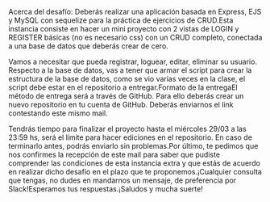 Acerca del desafío: Deberás realizar una aplicación basada en Express, EJS y MySQL con sequelize para la práctica de ejercicios de CRUD.Esta instancia consiste en hacer un mini proyecto con 2 vistas de LOGIN y REGISTER básicas (no es necesario css) con un CRUD completo, conectada a una base de datos que deberás crear de cero.

Vamos a necesitar que pueda registrar, loguear, editar, eliminar su usuario. Respecto a la base de datos, vas a tener que armar el script para crear la estructura de la base de datos, como se vio varias veces en la clase, el script debe estar en el repositorio a entregar.Formato de la entregaEl método de entrega será a través de GitHub. Para ello deberás crear un nuevo repositorio en tu cuenta de GitHub. Deberás enviarnos el link contestando este mismo mail.

Tendrás tiempo para finalizar el proyecto hasta el miércoles 29/03 a las 23:59 hs, será el límite para hacer ediciones en el repositorio. En caso de terminarlo antes, podrás enviarlo sin problemas.Por último, te pedimos que nos confirmes la recepción de este mail para saber que pudiste comprender las condiciones de esta instancia extra y que estás de acuerdo en realizar dicho desafío en el plazo que te proponemos.¡Cualquier consulta que tengas, no dudes en mandarnos un mensaje, de preferencia por Slack!Esperamos tus respuestas.¡Saludos y mucha suerte!